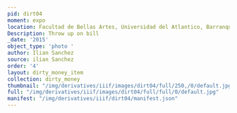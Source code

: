 ```yaml
---
pid: dirt04
moment: expo
location: Facultad de Bellas Artes, Universidad del Atlantico, Barranquilla
Description: Throw up on bill
_date: '2015'
object_type: 'photo '
author: Ilian Sanchez
source: ilian Sanchez
order: '4'
layout: dirty_money_item
collection: dirty_money
thumbnail: "/img/derivatives/iiif/images/dirt04/full/250,/0/default.jpg"
full: "/img/derivatives/iiif/images/dirt04/full/full/0/default.jpg"
manifest: "/img/derivatives/iiif/dirt04/manifest.json"
---
```


